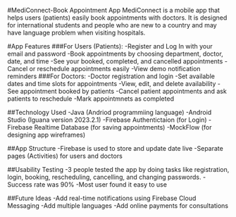 #MediConnect-Book Appointment App
MediConnect is a mobile app that helps users (patients) easily book appointments with doctors.
It is designed for international students and people who are new to a country and may have language problem when visiting hospitals.

#App Features
###For Users (Patients):
-Register and Log In with your email and password
-Book appointments by choosing department, doctor, date, and time
-See your booked, completed, and cancelled appointments
-Cancel or reschedule appointments easily
-View demo notification reminders
###For Doctors:
-Doctor registration and login
-Set available dates and time slots for appointments
-View, edit, and delete availability
-See appointment booked by patients
-Cancel patient appointments and ask patients to reschedule
-Mark appointmnets as completed

##Technology Used
-Java (Andriod programmiing language)
-Android Studio (Iguana version 2023.2.1)
-Firebase Authentictaion (for Login)
-Firebase Realtime Database (for saving appointments)
-MockFlow (for designing app wireframes)

##App Structure
-Firebase is used to store and update date live
-Separate pages (Activities) for users and doctors

##Usability Testing
-3 people tested the app by doing tasks like registration, login, booking, rescheduling, cancelling, and changing passwords.
-Success rate was 90%
-Most user found it easy to use

##Future Ideas
-Add real-time notifications using Firebase Cloud Messaging
-Add multiple languages
-Add online payments for consultations



